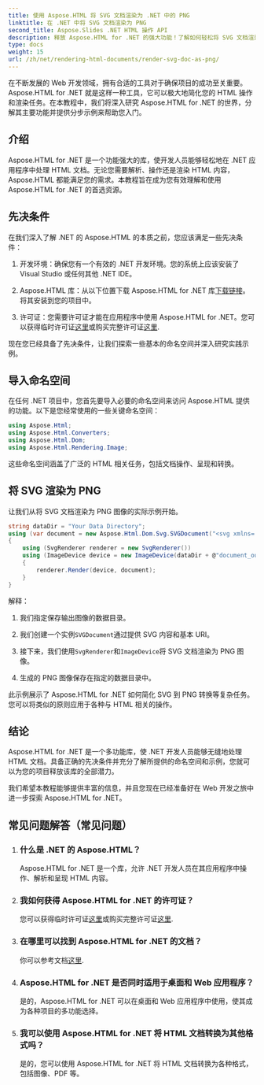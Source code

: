 ```yaml
---
title: 使用 Aspose.HTML 将 SVG 文档渲染为 .NET 中的 PNG
linktitle: 在 .NET 中将 SVG 文档渲染为 PNG
second_title: Aspose.Slides .NET HTML 操作 API
description: 释放 Aspose.HTML for .NET 的强大功能！了解如何轻松将 SVG 文档渲染为 PNG。深入研究分步示例和常见问题解答。现在就开始！
type: docs
weight: 15
url: /zh/net/rendering-html-documents/render-svg-doc-as-png/
---
```


在不断发展的 Web 开发领域，拥有合适的工具对于确保项目的成功至关重要。 Aspose.HTML for .NET 就是这样一种工具，它可以极大地简化您的 HTML 操作和渲染任务。在本教程中，我们将深入研究 Aspose.HTML for .NET 的世界，分解其主要功能并提供分步示例来帮助您入门。

## 介绍

Aspose.HTML for .NET 是一个功能强大的库，使开发人员能够轻松地在 .NET 应用程序中处理 HTML 文档。无论您需要解析、操作还是渲染 HTML 内容，Aspose.HTML 都能满足您的需求。本教程旨在成为您有效理解和使用 Aspose.HTML for .NET 的首选资源。

## 先决条件

在我们深入了解 .NET 的 Aspose.HTML 的本质之前，您应该满足一些先决条件：

1. 开发环境：确保您有一个有效的 .NET 开发环境。您的系统上应该安装了 Visual Studio 或任何其他 .NET IDE。

2.  Aspose.HTML 库：从以下位置下载 Aspose.HTML for .NET 库[下载链接](https://releases.aspose.com/html/net/)。将其安装到您的项目中。

3. 许可证：您需要许可证才能在应用程序中使用 Aspose.HTML for .NET。您可以获得临时许可证[这里](https://purchase.aspose.com/temporary-license/)或购买完整许可证[这里](https://purchase.aspose.com/buy).

现在您已经具备了先决条件，让我们探索一些基本的命名空间并深入研究实践示例。

## 导入命名空间

在任何 .NET 项目中，您首先要导入必要的命名空间来访问 Aspose.HTML 提供的功能。以下是您经常使用的一些关键命名空间：

```csharp
using Aspose.Html;
using Aspose.Html.Converters;
using Aspose.Html.Dom;
using Aspose.Html.Rendering.Image;
```

这些命名空间涵盖了广泛的 HTML 相关任务，包括文档操作、呈现和转换。

## 将 SVG 渲染为 PNG

让我们从将 SVG 文档渲染为 PNG 图像的实际示例开始。

```csharp
string dataDir = "Your Data Directory";
using (var document = new Aspose.Html.Dom.Svg.SVGDocument("<svg xmlns='http://www.w3.org/2000/svg'><circle cx='50' cy='50' r='40'/></svg>", @"c:\work\"))
{
    using (SvgRenderer renderer = new SvgRenderer())
    using (ImageDevice device = new ImageDevice(dataDir + @"document_out.png"))
    {
        renderer.Render(device, document);
    }
}
```

解释：

1. 我们指定保存输出图像的数据目录。

2. 我们创建一个实例`SVGDocument`通过提供 SVG 内容和基本 URI。

3. 接下来，我们使用`SvgRenderer`和`ImageDevice`将 SVG 文档渲染为 PNG 图像。

4. 生成的 PNG 图像保存在指定的数据目录中。

此示例展示了 Aspose.HTML for .NET 如何简化 SVG 到 PNG 转换等复杂任务。您可以将类似的原则应用于各种与 HTML 相关的操作。

## 结论

Aspose.HTML for .NET 是一个多功能库，使 .NET 开发人员能够无缝地处理 HTML 文档。具备正确的先决条件并充分了解所提供的命名空间和示例，您就可以为您的项目释放该库的全部潜力。

我们希望本教程能够提供丰富的信息，并且您现在已经准备好在 Web 开发之旅中进一步探索 Aspose.HTML for .NET。

## 常见问题解答（常见问题）

1. ### 什么是 .NET 的 Aspose.HTML？
   Aspose.HTML for .NET 是一个库，允许 .NET 开发人员在其应用程序中操作、解析和呈现 HTML 内容。

2. ### 我如何获得 Aspose.HTML for .NET 的许可证？
   您可以获得临时许可证[这里](https://purchase.aspose.com/temporary-license/)或购买完整许可证[这里](https://purchase.aspose.com/buy).

3. ### 在哪里可以找到 Aspose.HTML for .NET 的文档？
   你可以参考文档[这里](https://reference.aspose.com/html/net/).

4. ### Aspose.HTML for .NET 是否同时适用于桌面和 Web 应用程序？
   是的，Aspose.HTML for .NET 可以在桌面和 Web 应用程序中使用，使其成为各种项目的多功能选择。

5. ### 我可以使用 Aspose.HTML for .NET 将 HTML 文档转换为其他格式吗？
   是的，您可以使用 Aspose.HTML for .NET 将 HTML 文档转换为各种格式，包括图像、PDF 等。
